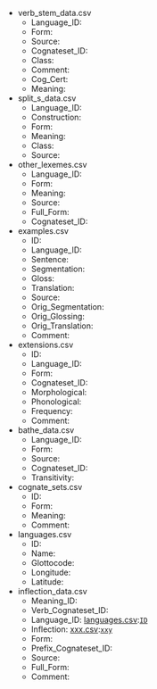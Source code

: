 * verb_stem_data.csv<a name="verb_stem_data">
  * Language_ID<a name="verb_stem_data.Language_ID">: 
  * Form<a name="verb_stem_data.Form">: 
  * Source<a name="verb_stem_data.Source">: 
  * Cognateset_ID<a name="verb_stem_data.Cognateset_ID">: 
  * Class<a name="verb_stem_data.Class">: 
  * Comment<a name="verb_stem_data.Comment">: 
  * Cog_Cert<a name="verb_stem_data.Cog_Cert">: 
  * Meaning<a name="verb_stem_data.Meaning">: 
* split_s_data.csv<a name="split_s_data">
  * Language_ID<a name="split_s_data.Language_ID">: 
  * Construction<a name="split_s_data.Construction">: 
  * Form<a name="split_s_data.Form">: 
  * Meaning<a name="split_s_data.Meaning">: 
  * Class<a name="split_s_data.Class">: 
  * Source<a name="split_s_data.Source">: 
* other_lexemes.csv<a name="other_lexemes">
  * Language_ID<a name="other_lexemes.Language_ID">: 
  * Form<a name="other_lexemes.Form">: 
  * Meaning<a name="other_lexemes.Meaning">: 
  * Source<a name="other_lexemes.Source">: 
  * Full_Form<a name="other_lexemes.Full_Form">: 
  * Cognateset_ID<a name="other_lexemes.Cognateset_ID">: 
* examples.csv<a name="examples">
  * ID<a name="examples.ID">: 
  * Language_ID<a name="examples.Language_ID">: 
  * Sentence<a name="examples.Sentence">: 
  * Segmentation<a name="examples.Segmentation">: 
  * Gloss<a name="examples.Gloss">: 
  * Translation<a name="examples.Translation">: 
  * Source<a name="examples.Source">: 
  * Orig_Segmentation<a name="examples.Orig_Segmentation">: 
  * Orig_Glossing<a name="examples.Orig_Glossing">: 
  * Orig_Translation<a name="examples.Orig_Translation">: 
  * Comment<a name="examples.Comment">: 
* extensions.csv<a name="extensions">
  * ID<a name="extensions.ID">: 
  * Language_ID<a name="extensions.Language_ID">: 
  * Form<a name="extensions.Form">: 
  * Cognateset_ID<a name="extensions.Cognateset_ID">: 
  * Morphological<a name="extensions.Morphological">: 
  * Phonological<a name="extensions.Phonological">: 
  * Frequency<a name="extensions.Frequency">: 
  * Comment<a name="extensions.Comment">: 
* bathe_data.csv<a name="bathe_data">
  * Language_ID<a name="bathe_data.Language_ID">: 
  * Form<a name="bathe_data.Form">: 
  * Source<a name="bathe_data.Source">: 
  * Cognateset_ID<a name="bathe_data.Cognateset_ID">: 
  * Transitivity<a name="bathe_data.Transitivity">: 
* cognate_sets.csv<a name="cognate_sets">
  * ID<a name="cognate_sets.ID">: 
  * Form<a name="cognate_sets.Form">: 
  * Meaning<a name="cognate_sets.Meaning">: 
  * Comment<a name="cognate_sets.Comment">: 
* languages.csv<a name="languages">
  * ID<a name="languages.ID">: 
  * Name<a name="languages.Name">: 
  * Glottocode<a name="languages.Glottocode">: 
  * Longitude<a name="languages.Longitude">: 
  * Latitude<a name="languages.Latitude">: 
* inflection_data.csv<a name="inflection_data">
  * Meaning_ID<a name="inflection_data.Meaning_ID">: 
  * Verb_Cognateset_ID<a name="inflection_data.Verb_Cognateset_ID">: 
  * Language_ID<a name="inflection_data.Language_ID">: [languages.csv](#languages):[`ID`](#languages.ID)
  * Inflection<a name="inflection_data.Inflection">: [xxx.csv](#xxx):[`xxy`](#xxx.xxy)
  * Form<a name="inflection_data.Form">: 
  * Prefix_Cognateset_ID<a name="inflection_data.Prefix_Cognateset_ID">: 
  * Source<a name="inflection_data.Source">: 
  * Full_Form<a name="inflection_data.Full_Form">: 
  * Comment<a name="inflection_data.Comment">: 
